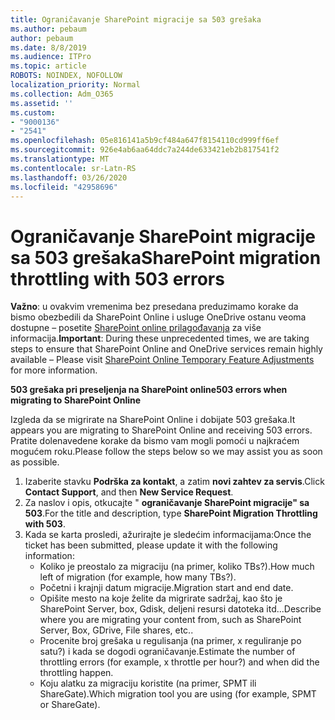 ```yaml
---
title: Ograničavanje SharePoint migracije sa 503 grešaka
ms.author: pebaum
author: pebaum
ms.date: 8/8/2019
ms.audience: ITPro
ms.topic: article
ROBOTS: NOINDEX, NOFOLLOW
localization_priority: Normal
ms.collection: Adm_O365
ms.assetid: ''
ms.custom:
- "9000136"
- "2541"
ms.openlocfilehash: 05e816141a5b9cf484a647f8154110cd999ff6ef
ms.sourcegitcommit: 926e4ab6aa64ddc7a244de633421eb2b817541f2
ms.translationtype: MT
ms.contentlocale: sr-Latn-RS
ms.lasthandoff: 03/26/2020
ms.locfileid: "42958696"
---
```

# <a name="sharepoint-migration-throttling-with-503-errors"></a><span data-ttu-id="19550-102">Ograničavanje SharePoint migracije sa 503 grešaka</span><span class="sxs-lookup"><span data-stu-id="19550-102">SharePoint migration throttling with 503 errors</span></span>

<span data-ttu-id="19550-103">**Važno**: u ovakvim vremenima bez presedana preduzimamo korake da bismo obezbedili da SharePoint Online i usluge OneDrive ostanu veoma dostupne – posetite [SharePoint online prilagođavanja](https://aka.ms/ODSPAdjustments) za više informacija.</span><span class="sxs-lookup"><span data-stu-id="19550-103">**Important**: During these unprecedented times, we are taking steps to ensure that SharePoint Online and OneDrive services remain highly available – Please visit [SharePoint Online Temporary Feature Adjustments](https://aka.ms/ODSPAdjustments) for more information.</span></span>

<span data-ttu-id="19550-104">**503 grešaka pri preseljenja na SharePoint online**</span><span class="sxs-lookup"><span data-stu-id="19550-104">**503 errors when migrating to SharePoint Online**</span></span>

<span data-ttu-id="19550-105">Izgleda da se migrirate na SharePoint Online i dobijate 503 grešaka.</span><span class="sxs-lookup"><span data-stu-id="19550-105">It appears you are migrating to SharePoint Online and receiving 503 errors.</span></span> <span data-ttu-id="19550-106">Pratite dolenavedene korake da bismo vam mogli pomoći u najkraćem mogućem roku.</span><span class="sxs-lookup"><span data-stu-id="19550-106">Please follow the steps below so we may assist you as soon as possible.</span></span> 

1. <span data-ttu-id="19550-107">Izaberite stavku **Podrška za kontakt**, a zatim **novi zahtev za servis**.</span><span class="sxs-lookup"><span data-stu-id="19550-107">Click **Contact Support**, and then **New Service Request**.</span></span>
2. <span data-ttu-id="19550-108">Za naslov i opis, otkucajte " **ograničavanje SharePoint migracije" sa 503**.</span><span class="sxs-lookup"><span data-stu-id="19550-108">For the title and description, type **SharePoint Migration Throttling with 503**.</span></span>
3. <span data-ttu-id="19550-109">Kada se karta prosledi, ažurirajte je sledećim informacijama:</span><span class="sxs-lookup"><span data-stu-id="19550-109">Once the ticket has been submitted, please update it with the following information:</span></span>
    - <span data-ttu-id="19550-110">Koliko je preostalo za migraciju (na primer, koliko TBs?).</span><span class="sxs-lookup"><span data-stu-id="19550-110">How much left of migration (for example, how many TBs?).</span></span>
    - <span data-ttu-id="19550-111">Početni i krajnji datum migracije.</span><span class="sxs-lookup"><span data-stu-id="19550-111">Migration start and end date.</span></span>
    - <span data-ttu-id="19550-112">Opišite mesto na koje želite da migrirate sadržaj, kao što je SharePoint Server, box, Gdisk, deljeni resursi datoteka itd...</span><span class="sxs-lookup"><span data-stu-id="19550-112">Describe where you are migrating your content from, such as SharePoint Server, Box, GDrive, File shares, etc..</span></span>
    - <span data-ttu-id="19550-113">Procenite broj grešaka u regulisanja (na primer, x reguliranje po satu?) i kada se dogodi ograničavanje.</span><span class="sxs-lookup"><span data-stu-id="19550-113">Estimate the number of throttling errors (for example, x throttle per hour?) and when did the throttling happen.</span></span>
    - <span data-ttu-id="19550-114">Koju alatku za migraciju koristite (na primer, SPMT ili ShareGate).</span><span class="sxs-lookup"><span data-stu-id="19550-114">Which migration tool you are using (for example, SPMT or ShareGate).</span></span>



